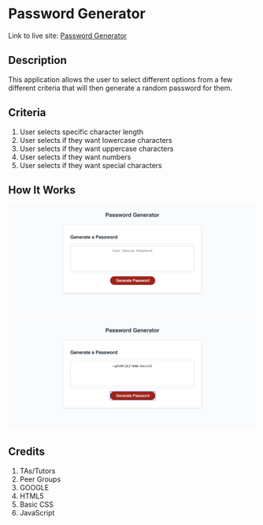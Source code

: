 # Password Generator

Link to live site: [Password Generator](https://portercol.github.io/Password-Generator/)

## Description

This application allows the user to select different options from a few different criteria that will then generate a random password for them.

## Criteria
1. User selects specific character length
2. User selects if they want lowercase characters
3. User selects if they want uppercase characters
4. User selects if they want numbers
5. User selects if they want special characters

## How It Works
![Password Generator](images/passwordGen1.png)
![Password Generator](images/passwordGen2.png)

## Credits
1. TAs/Tutors
2. Peer Groups
3. GOOGLE
4. HTML5
5. Basic CSS
6. JavaScript